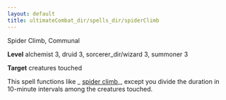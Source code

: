 ```yaml
---
layout: default
title: ultimateCombat_dir/spells_dir/spiderClimb
---
```

Spider Climb, Communal

**Level** alchemist 3, druid 3, sorcerer_dir/wizard 3, summoner 3

**Target** creatures touched

This spell functions like _ [spider climb](../spells_dir/spiderClimb#_spider-climb)_, except you divide the duration in 10-minute intervals among the creatures touched.

